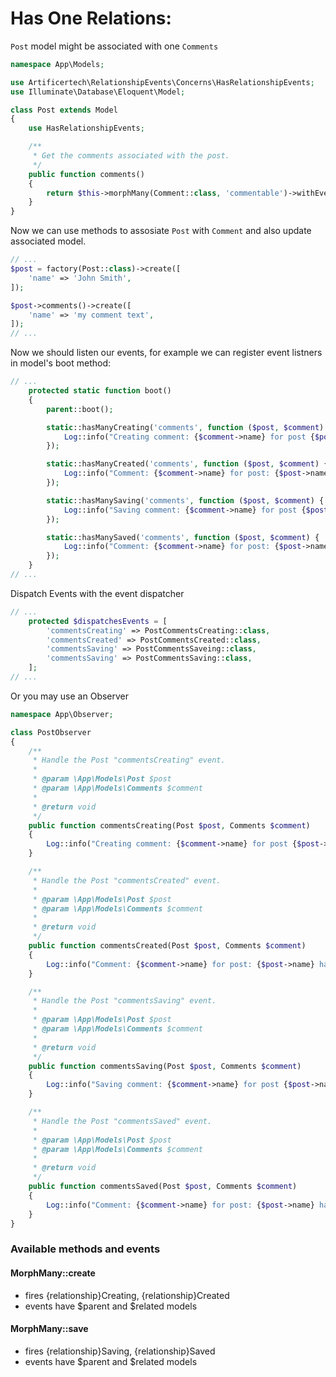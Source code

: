 # Has One Relations:

```Post``` model might be associated with one ```Comments```

```php
namespace App\Models;

use Artificertech\RelationshipEvents\Concerns\HasRelationshipEvents;
use Illuminate\Database\Eloquent\Model;

class Post extends Model
{
    use HasRelationshipEvents;

    /**
     * Get the comments associated with the post.
     */
    public function comments()
    {
        return $this->morphMany(Comment::class, 'commentable')->withEvents();
    }
}
```

Now we can use methods to assosiate ```Post``` with ```Comment``` and also update associated model.

```php
// ...
$post = factory(Post::class)->create([
    'name' => 'John Smith',
]);

$post->comments()->create([
    'name' => 'my comment text',
]);
// ...
```

Now we should listen our events, for example we can register event listners in model's boot method:
```php
// ...
    protected static function boot()
    {
        parent::boot();

        static::hasManyCreating('comments', function ($post, $comment) {
            Log::info("Creating comment: {$comment->name} for post {$post->name}.");
        });

        static::hasManyCreated('comments', function ($post, $comment) {
            Log::info("Comment: {$comment->name} for post: {$post->name} has been created.");
        });

        static::hasManySaving('comments', function ($post, $comment) {
            Log::info("Saving comment: {$comment->name} for post {$post->name}.");
        });

        static::hasManySaved('comments', function ($post, $comment) {
            Log::info("Comment: {$comment->name} for post: {$post->name} has been saved.");
        });
    }
// ...
```

Dispatch Events with the event dispatcher
```php
// ...
    protected $dispatchesEvents = [
        'commentsCreating' => PostCommentsCreating::class,
        'commentsCreated' => PostCommentsCreated::class,
        'commentsSaving' => PostCommentsSaveing::class,
        'commentsSaving' => PostCommentsSaving::class,
    ];
// ...
```

Or you may use an Observer
```php
namespace App\Observer;

class PostObserver
{
    /**
     * Handle the Post "commentsCreating" event.
     *
     * @param \App\Models\Post $post
     * @param \App\Models\Comments $comment
     *
     * @return void
     */
    public function commentsCreating(Post $post, Comments $comment)
    {
        Log::info("Creating comment: {$comment->name} for post {$post->name}.");
    }

    /**
     * Handle the Post "commentsCreated" event.
     *
     * @param \App\Models\Post $post
     * @param \App\Models\Comments $comment
     *
     * @return void
     */
    public function commentsCreated(Post $post, Comments $comment)
    {
        Log::info("Comment: {$comment->name} for post: {$post->name} has been created.");
    }

    /**
     * Handle the Post "commentsSaving" event.
     *
     * @param \App\Models\Post $post
     * @param \App\Models\Comments $comment
     *
     * @return void
     */
    public function commentsSaving(Post $post, Comments $comment)
    {
        Log::info("Saving comment: {$comment->name} for post {$post->name}.");
    }

    /**
     * Handle the Post "commentsSaved" event.
     *
     * @param \App\Models\Post $post
     * @param \App\Models\Comments $comment
     *
     * @return void
     */
    public function commentsSaved(Post $post, Comments $comment)
    {
        Log::info("Comment: {$comment->name} for post: {$post->name} has been saved.");
    }
}
```

### Available methods and events

#### MorphMany::create
- fires {relationship}Creating, {relationship}Created
- events have $parent and $related models

#### MorphMany::save
- fires {relationship}Saving, {relationship}Saved
- events have $parent and $related models